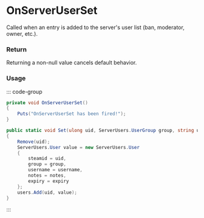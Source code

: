 <Badge type="danger" text="Carbon Compatible"/><Badge type="warning" text="Oxide Compatible"/>
# OnServerUserSet
Called when an entry is added to the server's user list (ban, moderator, owner, etc.).
### Return
Returning a non-null value cancels default behavior.

### Usage
::: code-group
```csharp [Example]
private void OnServerUserSet()
{
	Puts("OnServerUserSet has been fired!");
}
```
```csharp [Source — Assembly-CSharp @ ServerUsers]
public static void Set(ulong uid, ServerUsers.UserGroup group, string username, string notes, long expiry = -1L)
{
	Remove(uid);
	ServerUsers.User value = new ServerUsers.User
	{
		steamid = uid,
		group = group,
		username = username,
		notes = notes,
		expiry = expiry
	};
	users.Add(uid, value);
}

```
:::
